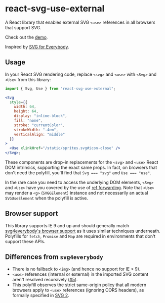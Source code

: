 # react-svg-use-external

A React library that enables external SVG `<use>` references in all browsers that support SVG.

Check out the [demo](https://react-svg-use-external.netlify.com/).

Inspired by [SVG for Everybody](https://github.com/jonathantneal/svg4everybody).

## Usage

In your React SVG rendering code, replace `<svg>` and `<use>` with `<Svg>` and `<Use>` from this library:

```jsx
import { Svg, Use } from "react-svg-use-external";

<Svg
  style={{
    width: 64,
    height: 64,
    display: "inline-block",
    fill: "none",
    stroke: "currentColor",
    strokeWidth: ".4em",
    verticalAlign: "middle"
  }}
>
  <Use xlinkHref="/static/sprites.svg#icon-close" />
</Svg>;
```

These components are drop-in replacements for the `<svg>` and `<use>` React DOM intrinsics, supporting the exact same props. In fact, on browsers that don't need the polyfill, you'll find that `Svg === "svg"` and `Use === "use"`.

In the rare case you need to access the underlying DOM elements, `<Svg>` and `<Use>` have you covered by the use of [ref forwarding][]. Note that `<Use>` may render a `<g>` (`SVGGElement`) instance and not necessarily an actual `SVGUseElement` when the polyfill is active.

[ref forwarding]: https://reactjs.org/docs/forwarding-refs.html

## Browser support

This library supports IE 9 and up and should generally match [svg4everybody's browser support](https://github.com/jonathantneal/svg4everybody#implementation-status) as it uses similar techniques underneath. Polyfills for `fetch`, `Promise` and `Map` are required in environments that don't support these APIs.

## Differences from `svg4everybody`

- There is no fallback to `<img>` (and hence no support for IE < 9).
- `<use>` references (internal or external) in the imported SVG content aren't resolved recursively ([#5](https://github.com/digital-detox/react-svg-use-external/issues/5)).
- This polyfill observes the strict same-origin policy that all modern browsers apply to `<use>` references (ignoring CORS headers), as formally specified in [SVG 2][].

[svg 2]: https://www.w3.org/TR/SVG2/struct.html#UseElementHrefAttribute
